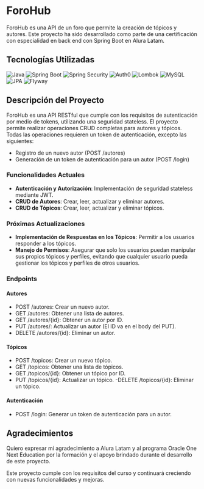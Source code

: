 # ForoHub

ForoHub es una API de un foro que permite la creación de tópicos y autores. Este proyecto ha sido desarrollado como parte de una certificación con especialidad en back end con Spring Boot en Alura Latam.

## Tecnologías Utilizadas

![Java](https://img.shields.io/badge/Java-ED8B00?style=for-the-badge&logo=java&logoColor=white)
![Spring Boot](https://img.shields.io/badge/Spring_Boot-6DB33F?style=for-the-badge&logo=spring-boot&logoColor=white)
![Spring Security](https://img.shields.io/badge/Spring_Security-6DB33F?style=for-the-badge&logo=spring-security&logoColor=white)
![Auth0](https://img.shields.io/badge/Auth0-EB5424?style=for-the-badge&logo=auth0&logoColor=white)
![Lombok](https://img.shields.io/badge/Lombok-6DB33F?style=for-the-badge&logo=lombok&logoColor=white)
![MySQL](https://img.shields.io/badge/MySQL-4479A1?style=for-the-badge&logo=mysql&logoColor=white)
![JPA](https://img.shields.io/badge/JPA-6DB33F?style=for-the-badge&logo=jpa&logoColor=white)
![Flyway](https://img.shields.io/badge/Flyway-CC0000?style=for-the-badge&logo=flyway&logoColor=white)

## Descripción del Proyecto

ForoHub es una API RESTful que cumple con los requisitos de autenticación por medio de tokens, utilizando una seguridad stateless. El proyecto permite realizar operaciones CRUD completas para autores y tópicos. Todas las operaciones requieren un token de autenticación, excepto las siguientes:

- Registro de un nuevo autor (POST /autores)
- Generación de un token de autenticación para un autor (POST /login)

### Funcionalidades Actuales

- **Autenticación y Autorización**: Implementación de seguridad stateless mediante JWT.
- **CRUD de Autores**: Crear, leer, actualizar y eliminar autores.
- **CRUD de Tópicos**: Crear, leer, actualizar y eliminar tópicos.

### Próximas Actualizaciones

- **Implementación de Respuestas en los Tópicos**: Permitir a los usuarios responder a los tópicos.
- **Manejo de Permisos**: Asegurar que solo los usuarios puedan manipular sus propios tópicos y perfiles, evitando que cualquier usuario pueda gestionar los tópicos y perfiles de otros usuarios.

### Endpoints
#### Autores
- POST /autores: Crear un nuevo autor.
- GET /autores: Obtener una lista de autores.
- GET /autores/{id}: Obtener un autor por ID.
- PUT /autores/: Actualizar un autor (El ID va en el body del PUT).
- DELETE /autores/{id}: Eliminar un autor.

#### Tópicos
- POST /topicos: Crear un nuevo tópico.
- GET /topicos: Obtener una lista de tópicos.
- GET /topicos/{id}: Obtener un tópico por ID.
- PUT /topicos/{id}: Actualizar un tópico.
-DELETE /topicos/{id}: Eliminar un tópico.

#### Autenticación
- POST /login: Generar un token de autenticación para un autor.

## Agradecimientos
Quiero expresar mi agradecimiento a Alura Latam y al programa Oracle One Next Education por la formación y el apoyo brindado durante el desarrollo de este proyecto.

Este proyecto cumple con los requisitos del curso y continuará creciendo con nuevas funcionalidades y mejoras.

